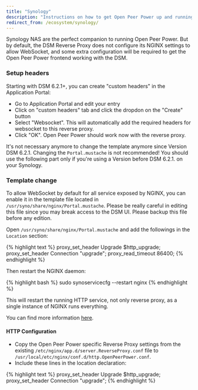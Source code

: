 ```yaml
---
title: "Synology"
description: "Instructions on how to get Open Peer Power up and running on Synology"
redirect_from: /ecosystem/synology/
---
```


Synology NAS are the perfect companion to running Open Peer Power. But by default, the DSM Reverse Proxy does not configure its NGINX settings to allow WebSocket, and some extra configuration will be required to get the Open Peer Power frontend working with the DSM.

### Setup headers

Starting with DSM 6.2.1+, you can create "custom headers" in the Application Portal:
* Go to Application Portal and edit your entry
* Click on "custom headers" tab and click the dropdon on the "Create" button
* Select "Websocket". This will automatically add the required headers for websocket to this reverse proxy.
* Click "OK". Open Peer Power should work now with the reverse proxy.

It's not necessary anymore to change the template anymore since Version DSM 6.2.1. Changing the `Portal.mustache` is not recommended! You should use the following part only if you're using a Version before DSM 6.2.1. on your Synology.

### Template change

To allow WebSocket by default for all service exposed by NGINX, you can enable it in the template file located in `/usr/syno/share/nginx/Portal.mustache`. Please be really careful in editing this file since you may break access to the DSM UI. Please backup this file before any edition.

Open `/usr/syno/share/nginx/Portal.mustache` and add the followings in the `Location` section:

{% highlight text %}
        proxy_set_header        Upgrade             $http_upgrade;
        proxy_set_header        Connection          "upgrade";
        proxy_read_timeout      86400;
{% endhighlight %}

Then restart the NGINX daemon:

{% highlight bash %}
sudo synoservicecfg --restart nginx
{% endhighlight %}

This will restart the running HTTP service, not only reverse proxy, as a single instance of NGINX runs everything.

You can find more information [here](https://github.com/orobardet/dsm-reverse-proxy-websocket).

#### HTTP Configuration

- Copy the Open Peer Power specific Reverse Proxy settings from the existing `/etc/nginx/app.d/server.ReverseProxy.conf` file to `/usr/local/etc/nginx/conf.d/http.OpenPeerPower.conf`.
- Include these lines in the location declaration:

{% highlight text %}
    proxy_set_header Upgrade $http_upgrade;
    proxy_set_header Connection "upgrade";
{% endhighlight %}
